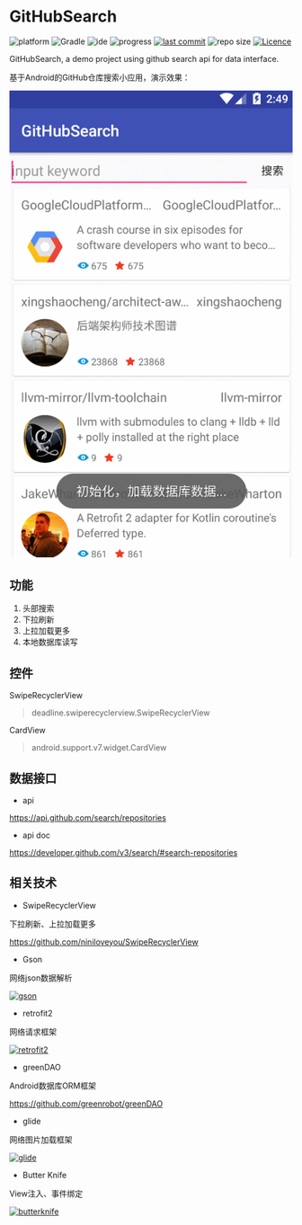 # GitHubSearch

![platform](https://img.shields.io/badge/platform-Android-lightgrey.svg)
![Gradle](https://img.shields.io/badge/Gradle-2.3.3-brightgreen.svg)
![ide](https://img.shields.io/badge/IDE-Android%20Studio-brightgreen.svg)
![progress](http://progressed.io/bar/100?title=completed)
[![last commit](https://img.shields.io/github/last-commit/ahuyangdong/GitHubSearch.svg)](https://github.com/ahuyangdong/GitHubSearch/commits/master)
![repo size](https://img.shields.io/github/repo-size/ahuyangdong/GitHubSearch.svg)
[![Licence](https://img.shields.io/github/license/ahuyangdong/GitHubSearch.svg)](https://github.com/ahuyangdong/GitHubSearch/blob/master/LICENSE)

GitHubSearch, a demo project using github search api for data interface.

基于Android的GitHub仓库搜索小应用，演示效果：

![image](https://github.com/ahuyangdong/GitHubSearch/raw/master/images/demo.gif)
## 功能
1. 头部搜索
2. 下拉刷新
3. 上拉加载更多
4. 本地数据库读写

## 控件
SwipeRecyclerView
> deadline.swiperecyclerview.SwipeRecyclerView

CardView
> android.support.v7.widget.CardView

## 数据接口
- api

https://api.github.com/search/repositories

- api doc

https://developer.github.com/v3/search/#search-repositories

## 相关技术
- SwipeRecyclerView

下拉刷新、上拉加载更多

https://github.com/niniloveyou/SwipeRecyclerView

- Gson

网络json数据解析

[![gson](https://avatars2.githubusercontent.com/u/1342004?s=100&v=4)](https://github.com/google/gson)

- retrofit2

网络请求框架

[![retrofit2](https://avatars0.githubusercontent.com/u/82592?s=100&v=4)](
https://github.com/square/retrofit)

- greenDAO

Android数据库ORM框架

https://github.com/greenrobot/greenDAO

- glide

网络图片加载框架

[![glide](https://github.com/bumptech/glide/blob/master/static/glide_logo.png?raw=true)](
https://github.com/bumptech/glide)

- Butter Knife

View注入、事件绑定

[![butterknife](https://github.com/JakeWharton/butterknife/raw/master/website/static/logo.png)](
https://github.com/JakeWharton/butterknife)
